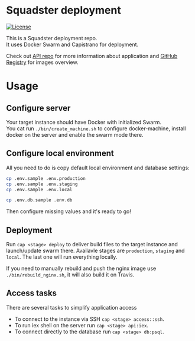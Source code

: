 # Squadster deployment

[![License](https://img.shields.io/github/license/squadster/squadster-deployment.svg)](https://github.com/squadster/squadster-deployment/blob/master/LICENSE)

This is a Squadster deployment repo.<br />
It uses Docker Swarm and Capistrano for deployment.

Check out [API repo](https://github.com/squadster/squadster-api) for more information about application and
[GitHub Registry](https://github.com/orgs/squadster/packages) for images overview.

# Usage

## Configure server

Your target instance should have Docker with initialized Swarm.<br />
You cat run `./bin/create_machine.sh` to configure docker-machine, install docker on the server and enable
the swarm mode there.

## Configure local environment

All you need to do is copy default local environment and database settings:

```bash
cp .env.sample .env.production
cp .env.sample .env.staging
cp .env.sample .env.local

cp .env.db.sample .env.db
```

Then configure missing values and it's ready to go!<br />

## Deployment

Run `cap <stage> deploy` to deliver build files to the target instance and launch/update swarm there.
Availavle stages are `production`, `staging` and `local`. The last one will run everything locally.

If you need to manually rebuild and push the nginx image use `./bin/rebuild_nginx.sh`, it will also build it on Travis.

## Access tasks

There are several tasks to simplify application access

* To connect to the instance via SSH `cap <stage> access::ssh`.
* To run iex shell on the server run `cap <stage> api:iex`.
* To connect directly to the database run `cap <stage> db:psql`.
